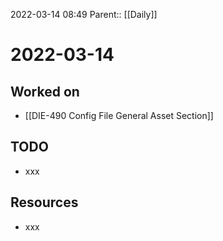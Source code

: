 2022-03-14 08:49
Parent:: [[Daily]]

# 2022-03-14

## Worked on

- [[DIE-490 Config File General Asset Section]]

## TODO

- xxx

## Resources

- xxx
